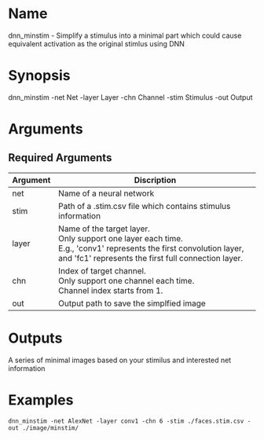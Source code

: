 # Name
dnn_minstim - Simplify a stimulus into a minimal part which could cause equivalent activation as the original stimlus using DNN

# Synopsis
dnn_minstim -net Net -layer Layer -chn Channel -stim Stimulus -out Output

# Arguments
## Required Arguments
|Argument|Discription|
|--------|-----------|
|net     |Name of a neural network|
|stim    |Path of a .stim.csv file which contains stimulus information|
|layer   |Name of the target layer.</br>Only support one layer each time.</br>E.g., 'conv1' represents the first convolution layer, and 'fc1' represents the first full connection layer.|
|chn     |Index of target channel.</br>Only support one channel each time.</br>Channel index starts from 1.|
|out     |Output path to save the simplfied image|

# Outputs
A series of minimal images based on your stimilus and interested net information

# Examples
```
dnn_minstim -net AlexNet -layer conv1 -chn 6 -stim ./faces.stim.csv -out ./image/minstim/
```

